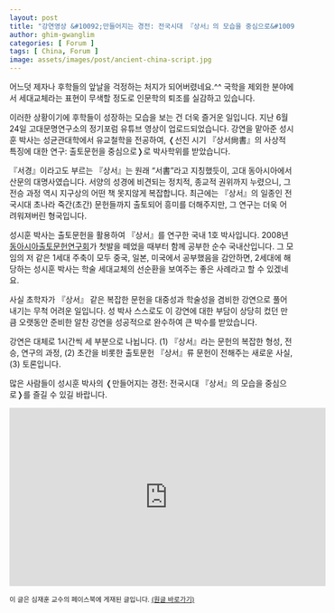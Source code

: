 ```yaml
---
layout: post
title: "강연영상 &#10092;만들어지는 경전: 전국시대 『상서』의 모습을 중심으로&#10093;"
author: ghim-gwanglim
categories: [ Forum ]
tags: [ China, Forum ]
image: assets/images/post/ancient-china-script.jpg
---
```


어느덧 제자나 후학들의 앞날을 걱정하는 처지가 되어버렸네요.^^ 국학을 제외한 분야에서 세대교체라는 표현이 무색할 정도로 인문학의 퇴조를 실감하고 있습니다.

이러한 상황이기에 후학들이 성장하는 모습을 보는 건 더욱 즐거운 일입니다. 지난 6월 24일 고대문명연구소의 정기포럼 유튜브 영상이 업로드되었습니다. 강연을 맡아준 성시훈 박사는 성균관대학에서 유교철학을 전공하여, &#10092;선진 시기 『상서尙書』의 사상적 특징에 대한 연구: 출토문헌을 중심으로&#10093;로 박사학위를 받았습니다.

『서경』이라고도 부르는 『상서』는 원래 “서書”라고 지칭했듯이, 고대 동아시아에서 산문의 대명사였습니다. 서양의 성경에 비견되는 정치적, 종교적 권위까지 누렸으니, 그 전승 과정 역시 지구상의 어떤 책 못지않게 복잡합니다. 최근에는 『상서』의 일종인 전국시대 초나라 죽간(초간) 문헌들까지 출토되어 흥미를 더해주지만, 그 연구는 더욱 어려워져버린 형국입니다.

성시훈 박사는 출토문헌을 활용하여 『상서』를 연구한 국내 1호 박사입니다. 2008년 [동아시아출토문헌연구회](https://cafe.daum.net/gomoonza)가 첫발을 떼었을 때부터 함께 공부한 순수 국내산입니다. 그 모임의 저 같은 1세대 주축이 모두 중국, 일본, 미국에서 공부했음을 감안하면, 2세대에 해당하는 성시훈 박사는 학술 세대교체의 선순환을 보여주는 좋은 사례라고 할 수 있겠네요.

사실 초학자가 『상서』 같은 복잡한 문헌을 대중성과 학술성을 겸비한 강연으로 풀어내기는 무척 어려운 일입니다. 성 박사 스스로도 이 강연에 대한 부담이 상당히 컸던 만큼 오랫동안 준비한 알찬 강연을 성공적으로 완수하여 큰 박수를 받았습니다.

강연은 대체로 1시간씩 세 부분으로 나뉩니다. (1) 『상서』라는 문헌의 복잡한 형성, 전승, 연구의 과정, (2) 초간을 비롯한 출토문헌 『상서』류 문헌이 전해주는 새로운 사실, (3) 토론입니다.

많은 사람들이 성시훈 박사의 &#10092;만들어지는 경전: 전국시대 『상서』의 모습을 중심으로&#10093;를 즐길 수 있길 바랍니다. 


<iframe width="560" height="315" src="https://www.youtube.com/embed/AqW661rN854" title="YouTube video player" frameborder="0" allow="accelerometer; autoplay; clipboard-write; encrypted-media; gyroscope; picture-in-picture; web-share" allowfullscreen></iframe>


<span class="text-muted"><small>
이 글은 심재훈 교수의 페이스북에 게재된 글입니다. <a href="https://www.facebook.com/story.php?story_fbid=pfbid0us3PJJoQYLVHqzdTSbXPiKyA763UMSEsE8e7kXcSzzo4zdeZ3J964mq1jKgr1Pggl&id=100000335256259&eav=AfYWXd66RhWy8BvC45Ew3sTtEr_UgzJ_DhzuVRS0eitTTCnQj_yHMYpRwOButM4nxbo&m_entstream_source=timeline&paipv=0" target="_blank">(원글 바로가기)</a>
</small></span>
